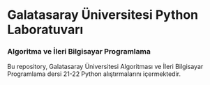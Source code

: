 # Galatasaray Üniversitesi Python Laboratuvarı

### Algoritma ve İleri Bilgisayar Programlama

Bu repository, Galatasaray Üniversitesi Algoritması ve İleri Bilgisayar Programlama dersi 21-22 Python alıştırmalarını içermektedir.
